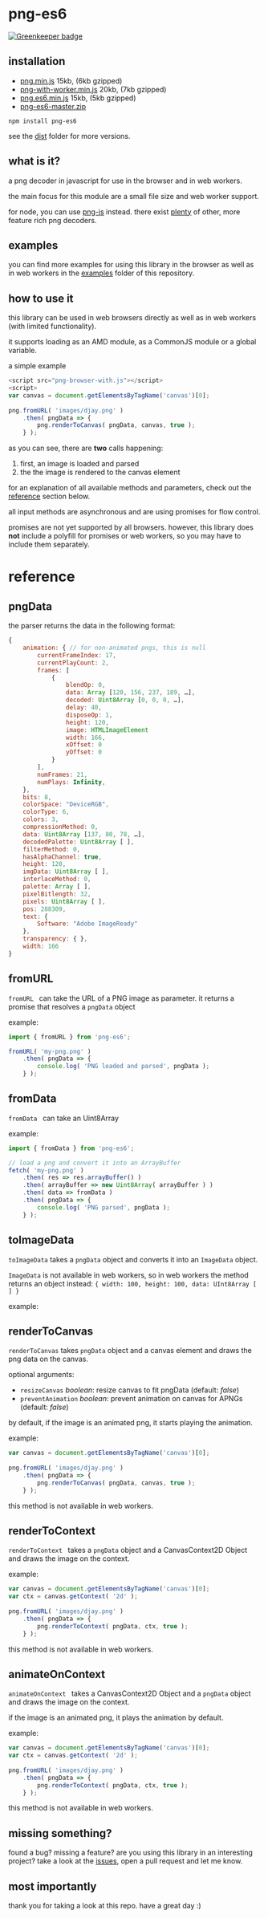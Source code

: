 png-es6
===

[![Greenkeeper badge](https://badges.greenkeeper.io/snorpey/png-es6.svg)](https://greenkeeper.io/)

installation
---

* [png.min.js](https://raw.githubusercontent.com/snorpey/png-es6/master/dist/png.min.js) 15kb, (6kb gzipped)
* [png-with-worker.min.js](https://raw.githubusercontent.com/snorpey/png-es6/master/dist/png-with-worker.min.js) 20kb, (7kb gzipped)
* [png.es6.min.js](https://raw.githubusercontent.com/snorpey/png-es6/master/dist/png.es6.min.js) 15kb, (5kb gzipped)
* [png-es6-master.zip](https://github.com/snorpey/png-es6/archive/master.zip)

`npm install png-es6`

see the [dist](dist) folder for more versions.

what is it?
---

a png decoder in javascript for use in the browser and in web workers.

the main focus for this module are a small file size and web worker support.

for node, you can use [png-js](https://www.npmjs.com/package/png-js) instead. there exist [plenty](https://www.npmjs.com/search?q=png+decode) of other, more feature rich png decoders.

examples
---
you can find more examples for using this library in the browser as well as in web workers in the [examples](examples) folder of this repository.

how to use it
---

this library can be used in web browsers directly as well as in web workers (with limited functionality).

it supports loading as an AMD module, as a CommonJS module or a global variable.

a simple example

```javascript
<script src="png-browser-with.js"></script>
<script>
var canvas = document.getElementsByTagName('canvas')[0];
	
png.fromURL( 'images/djay.png' )
	.then( pngData => {
		png.renderToCanvas( pngData, canvas, true );
	} );
```

as you can see, there are __two__ calls happening:

1. first, an image is loaded and parsed
2. the the image is rendered to the canvas element

for an explanation of all available methods and parameters, check out the [reference](#reference) section below.

all input methods are asynchronous and are using promises for flow control.

promises are not yet supported by all browsers. however, this library does __not__ include a polyfill for promises or web workers, so you may have to include them separately.

reference
===

pngData
---

the parser returns the data in the following format:

```javascript
{
	animation: { // for non-animated pngs, this is null
		currentFrameIndex: 17,
		currentPlayCount: 2,
		frames: [
			{
				blendOp: 0,
				data: Array [120, 156, 237, 189, …],
				decoded: Uint8Array [0, 0, 0, …],
				delay: 40,
				disposeOp: 1,
				height: 120,
				image: HTMLImageElement
				width: 166,
				xOffset: 0
				yOffset: 0
			}
		],
		numFrames: 21,
		numPlays: Infinity,
	},
	bits: 8,
	colorSpace: "DeviceRGB",
	colorType: 6,
	colors: 3,
	compressionMethod: 0,
	data: Uint8Array [137, 80, 78, …],
	decodedPalette: Uint8Array [ ],
	filterMethod: 0,
	hasAlphaChannel: true,
	height: 120,
	imgData: Uint8Array [ ],
	interlaceMethod: 0,
	palette: Array [ ],
	pixelBitlength: 32,
	pixels: Uint8Array [ ],
	pos: 288309,
	text: {
		Software: "Adobe ImageReady"
	},
	transparency: { },
	width: 166
}
```

fromURL
---

``fromURL `` can take the URL of a PNG image as parameter. it returns a promise that resolves a `pngData` object

example:

```javascript
import { fromURL } from 'png-es6';

fromURL( 'my-png.png' )
	.then( pngData => {
		console.log( 'PNG loaded and parsed', pngData );
	} );

```

fromData
---

``fromData `` can take an Uint8Array

example:

```javascript
import { fromData } from 'png-es6';

// load a png and convert it into an ArrayBuffer
fetch( 'my-png.png' )
	.then( res => res.arrayBuffer() )
	.then( arrayBuffer => new Uint8Array( arrayBuffer ) )
	.then( data => fromData )
	.then( pngData => {
		console.log( 'PNG parsed', pngData );
	} );
```

toImageData
---

`toImageData` takes a `pngData` object and converts it into an `ImageData` object.

`ImageData` is not available in web workers, so in web workers the method returns an object instead: `{ width: 100, height: 100, data: UInt8Array [ ] }`

example:

renderToCanvas
---

`renderToCanvas` takes `pngData` object and a canvas element and draws the png data on the canvas.

optional arguments:

* `resizeCanvas` _boolean_: resize canvas to fit pngData (default: _false_)
* `preventAnimation` _boolean_: prevent animation on canvas for APNGs (default: _false_)

by default, if the image is an animated png, it starts playing the animation.

example:

```javascript
var canvas = document.getElementsByTagName('canvas')[0];
	
png.fromURL( 'images/djay.png' )
	.then( pngData => {
		png.renderToCanvas( pngData, canvas, true );
	} );
```

this method is not available in web workers.


renderToContext
---

`renderToContext ` takes a `pngData` object and a CanvasContext2D Object and draws the image on the context.

example:

```javascript
var canvas = document.getElementsByTagName('canvas')[0];
var ctx = canvas.getContext( '2d' );
	
png.fromURL( 'images/djay.png' )
	.then( pngData => {
		png.renderToContext( pngData, ctx, true );
	} );
```

this method is not available in web workers.

animateOnContext
---

`animateOnContext ` takes a CanvasContext2D Object and a `pngData` object and draws the image on the context.

if the image is an animated png, it plays the animation by default.

example:

```javascript
var canvas = document.getElementsByTagName('canvas')[0];
var ctx = canvas.getContext( '2d' );
	
png.fromURL( 'images/djay.png' )
	.then( pngData => {
		png.renderToContext( pngData, ctx, true );
	} );
```

this method is not available in web workers.

missing something?
---

found a bug? missing a feature? are you using this library in an interesting project? take a look at the [issues](../../issues), open a pull request and let me know.

most importantly
---
thank you for taking a look at this repo. have a great day :)